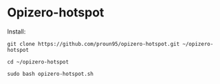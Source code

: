# Opizero-hotspot

Install:

```git clone https://github.com/proun95/opizero-hotspot.git ~/opizero-hotspot```

```cd ~/opizero-hotspot```

```sudo bash opizero-hotspot.sh```
